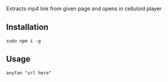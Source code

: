 Extracts mp4 link from given page and opens in celluloid player

## Installation
`sudo npm i -g`

## Usage
`anyfan "url here"`